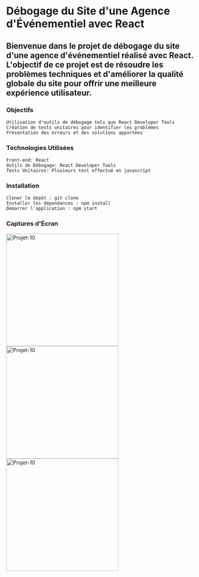 <h1>Débogage du Site d'une Agence d'Événementiel avec React</h1>

<h2>Bienvenue dans le projet de débogage du site d'une agence d'événementiel réalisé avec React. L'objectif de ce projet est de résoudre les problèmes techniques et d'améliorer la qualité globale du site pour offrir une meilleure expérience utilisateur.</h2>

<h3>Objectifs</h3>

    Utilisation d'outils de débogage tels que React Developer Tools
    Création de tests unitaires pour identifier les problèmes
    Présentation des erreurs et des solutions apportées

<h3>Technologies Utilisées</h3>

    Front-end: React
    Outils de Débogage: React Developer Tools
    Tests Unitaires: Plusieurs test effectué en javascript

<h3>Installation</h3>

    Cloner le dépôt : git clone
    Installer les dépendances : npm install
    Démarrer l'application : npm start

<h3>Captures d'Écran</h3>


<img src="https://github.com/JordanKlashi/Projet-10/assets/129075458/f45838cb-d8da-4321-8c8b-35c5ee59b62d" width="300px" alt="Projet-10"/>
<img src="https://github.com/JordanKlashi/Projet-10/assets/129075458/0bc44ce2-ddce-4887-b440-36c402572ceb" width="300px" alt="Projet-10"/>
<img src="https://github.com/JordanKlashi/Projet-10/assets/129075458/ae0f8a2b-a285-44a7-9957-85a2b7204fba" width="300px" alt="Projet-10"/>
